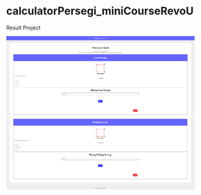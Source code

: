 # calculatorPersegi_miniCourseRevoU

Result Project

![](assets/LuasPersegi.png)
![](assets/kelilingPersegi.png)
